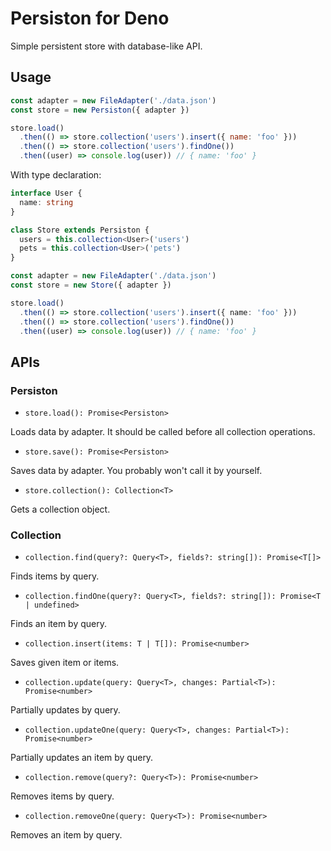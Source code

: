# Persiston for Deno

Simple persistent store with database-like API.

## Usage

```javascript
const adapter = new FileAdapter('./data.json')
const store = new Persiston({ adapter })

store.load()
  .then(() => store.collection('users').insert({ name: 'foo' }))
  .then(() => store.collection('users').findOne())
  .then((user) => console.log(user)) // { name: 'foo' }
```

With type declaration:

```typescript
interface User {
  name: string
}

class Store extends Persiston {
  users = this.collection<User>('users')
  pets = this.collection<User>('pets')
}

const adapter = new FileAdapter('./data.json')
const store = new Store({ adapter })

store.load()
  .then(() => store.collection('users').insert({ name: 'foo' }))
  .then(() => store.collection('users').findOne())
  .then((user) => console.log(user)) // { name: 'foo' }
```

## APIs

### Persiston

- `store.load(): Promise<Persiston>`

Loads data by adapter. It should be called before all collection operations.

- `store.save(): Promise<Persiston>`

Saves data by adapter. You probably won't call it by yourself.

- `store.collection(): Collection<T>`

Gets a collection object.

### Collection

- `collection.find(query?: Query<T>, fields?: string[]): Promise<T[]>`

Finds items by query.

- `collection.findOne(query?: Query<T>, fields?: string[]): Promise<T | undefined>`

Finds an item by query.

- `collection.insert(items: T | T[]): Promise<number>`

Saves given item or items.

- `collection.update(query: Query<T>, changes: Partial<T>): Promise<number>`

Partially updates by query.

- `collection.updateOne(query: Query<T>, changes: Partial<T>): Promise<number>`

Partially updates an item by query.

- `collection.remove(query?: Query<T>): Promise<number>`

Removes items by query.

- `collection.removeOne(query: Query<T>): Promise<number>`

Removes an item by query.
